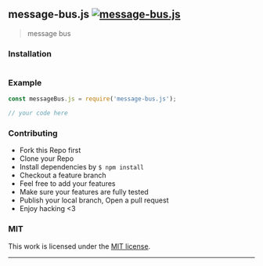 ## message-bus.js [![message-bus.js](https://img.shields.io/npm/v/message-bus.js.svg)](https://npmjs.org/message-bus.js)

> message bus

### Installation

```html

```

### Example

```js
const messageBus.js = require('message-bus.js');

// your code here

```

### Contributing
- Fork this Repo first
- Clone your Repo
- Install dependencies by `$ npm install`
- Checkout a feature branch
- Feel free to add your features
- Make sure your features are fully tested
- Publish your local branch, Open a pull request
- Enjoy hacking <3

### MIT

This work is licensed under the [MIT license](./LICENSE).

---